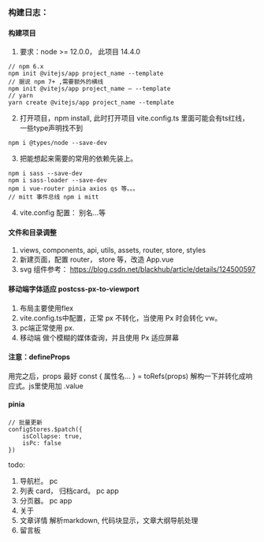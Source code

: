 ### 构建日志：
#### 构建项目
1. 要求：node >= 12.0.0， 此项目 14.4.0
```
// npm 6.x
npm init @vitejs/app project_name --template
// 据说 npm 7+ ,需要额外的横线
npm init @vitejs/app project_name – --template
// yarn
yarn create @vitejs/app project_name --template
```
2. 打开项目，npm install, 此时打开项目 vite.config.ts 里面可能会有ts红线， 一些type声明找不到
```
npm i @types/node --save-dev
```
3. 把能想起来需要的常用的依赖先装上。
```
npm i sass --save-dev
npm i sass-loader --save-dev
npm i vue-router pinia axios qs 等。。。
// mitt 事件总线 npm i mitt
```
4. vite.config 配置： 别名...等
#### 文件和目录调整
1. views, components, api, utils, assets, router, store, styles
2. 新建页面，配置 router， store 等，改造 App.vue
3. svg 组件参考： https://blog.csdn.net/blackhub/article/details/124500597

#### 移动端字体适应 postcss-px-to-viewport
1. 布局主要使用flex
2. vite.config.ts中配置，正常 px 不转化，当使用 Px 时会转化 vw。
3. pc端正常使用 px.
4. 移动端 做个模糊的媒体查询，并且使用 Px 适应屏幕

#### 注意：defineProps
用完之后，props 最好 const { 属性名... } = toRefs(props) 解构一下并转化成响应式。js里使用加 .value

#### pinia
```
// 批量更新
configStores.$patch({
    isCollapse: true,
    isPc: false
})
```
todo: 
1. 导航栏。 pc
2. 列表 card， 归档card。 pc app
3. 分页器。 pc app
4. 关于
5. 文章详情 解析markdown, 代码块显示，文章大纲导航处理
6. 留言板
